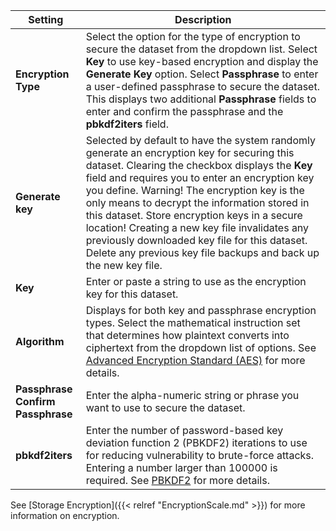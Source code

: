 ---
---

| Setting | Description  |
|---------|-------------|
| **Encryption Type** | Select the option for the type of encryption to secure the dataset from the dropdown list. Select **Key** to use key-based encryption and display the **Generate Key** option. Select **Passphrase** to enter a user-defined passphrase to secure the dataset. This displays two additional **Passphrase** fields to enter and confirm the passphrase and the **pbkdf2iters** field. |
| **Generate key** | Selected by default to have the system randomly generate an encryption key for securing this dataset. Clearing the checkbox displays the **Key** field and requires you to enter an encryption key you define. Warning! The encryption key is the only means to decrypt the information stored in this dataset. Store encryption keys in a secure location! Creating a new key file invalidates any previously downloaded key file for this dataset. Delete any previous key file backups and back up the new key file. |
| **Key** | Enter or paste a string to use as the encryption key for this dataset. |
| **Algorithm** | Displays for both key and passphrase encryption types. Select the mathematical instruction set that determines how plaintext converts into ciphertext from the dropdown list of options. See [Advanced Encryption Standard (AES)](https://en.wikipedia.org/wiki/Advanced_Encryption_Standard) for more details. |
| **Passphrase** <br>**Confirm Passphrase** | Enter the alpha-numeric string or phrase you want to use to secure the dataset. |
| **pbkdf2iters** | Enter the number of password-based key deviation function 2 (PBKDF2) iterations to use for reducing vulnerability to brute-force attacks. Entering a number larger than 100000 is required. See [PBKDF2](https://en.wikipedia.org/wiki/PBKDF2) for more details. |

See [Storage Encryption]({{< relref "EncryptionScale.md" >}}) for more information on encryption.